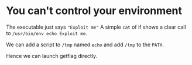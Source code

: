 # You can't control your environment

The executable just says `"Exploit me"`
A simple `cat` of if shows a clear call to `/usr/bin/env echo Exploit me`.

We can add a script to `/tmp` named `echo` and add `/tmp` to the `PATH`.

Hence we can launch getflag directly.
